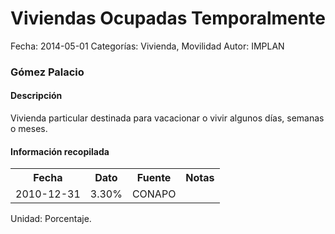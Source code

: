 Viviendas Ocupadas Temporalmente
=====

Fecha: 2014-05-01
Categorías: Vivienda, Movilidad
Autor: IMPLAN

### Gómez Palacio

#### Descripción

Vivienda particular destinada para vacacionar o vivir algunos días, semanas o meses.

#### Información recopilada

<table class="table table-hover table-bordered">
  <tr><th>Fecha</th><th>Dato</th><th>Fuente</th><th>Notas</th></tr>
  <tr><td>2010-12-31</td><td>3.30%</td><td>CONAPO</td><td></td></tr>
</table>

Unidad: Porcentaje.

